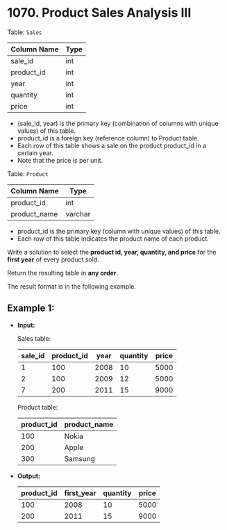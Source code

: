 # 1070. Product Sales Analysis III

Table: `Sales`


| Column Name | Type  |
|-------------|-------|
| sale_id     | int   |
| product_id  | int   |
| year        | int   |
| quantity    | int   |
| price       | int   |

- (sale_id, year) is the primary key (combination of columns with unique values) of this table.
- product_id is a foreign key (reference column) to Product table.
- Each row of this table shows a sale on the product product_id in a certain year.
- Note that the price is per unit.
 

Table: `Product`


| Column Name  | Type    |
|--------------|---------|
| product_id   | int     |
| product_name | varchar |

- product_id is the primary key (column with unique values) of this table.
- Each row of this table indicates the product name of each product.
 

Write a solution to select the **product id, year, quantity, and price** for the **first year** of every product sold.

Return the resulting table in **any order**.

The result format is in the following example.


## Example 1:

- **Input:**

    Sales table:

    | sale_id | product_id | year | quantity | price |
    |---------|------------|------|----------|-------| 
    | 1       | 100        | 2008 | 10       | 5000  |
    | 2       | 100        | 2009 | 12       | 5000  |
    | 7       | 200        | 2011 | 15       | 9000  |

    Product table:

    | product_id | product_name |
    |------------|--------------|
    | 100        | Nokia        |
    | 200        | Apple        |
    | 300        | Samsung      |

- **Output:**

    | product_id | first_year | quantity | price |
    |------------|------------|----------|-------| 
    | 100        | 2008       | 10       | 5000  |
    | 200        | 2011       | 15       | 9000  |